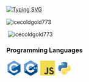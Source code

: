 [![Typing SVG](https://readme-typing-svg.demolab.com/?lines=Mikkel+Tygesen;icecoldgold773)](https://git.io/typing-svg)

<p><img align="center" src="https://github-readme-streak-stats.herokuapp.com/?user=icecoldgold773&theme=dark" alt="icecoldgold773" /></p>

<p>&nbsp;<img align="center" src="https://github-readme-stats.vercel.app/api?username=icecoldgold773&show_icons=true&theme=dark&locale=en" alt="icecoldgold773" /></p>

### Programming Languages
<p align="left">
  <img src="https://raw.githubusercontent.com/devicons/devicon/master/icons/c/c-original.svg" alt="c" width="40" height="40"/>
  <img src="https://raw.githubusercontent.com/devicons/devicon/master/icons/cplusplus/cplusplus-original.svg" alt="cplusplus" width="40" height="40"/>
  <img src="https://raw.githubusercontent.com/devicons/devicon/master/icons/javascript/javascript-original.svg" alt="javascript" width="40" height="40"/>
  <img src="https://raw.githubusercontent.com/devicons/devicon/master/icons/python/python-original.svg" alt="python" width="40" height="40"/>
</p>
